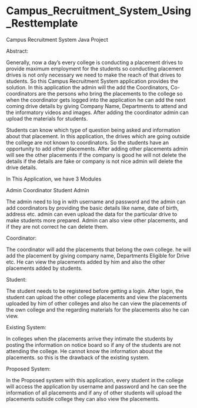 # Campus_Recruitment_System_Using_Resttemplate


Campus Recruitment System Java Project


Abstract:

Generally, now a day’s every college is conducting a placement drives to provide maximum employment for the students so conducting placement drives is not only necessary we need to make the reach of that drives to students. So this Campus Recruitment System application provides the solution. In this application the admin will the add the Coordinators, Co-coordinators are the persons who bring the placements to the college so when the coordinator gets logged into the application he can add the next coming drive details by giving Company Name, Departments to attend and the informatory videos and images. After adding the coordinator admin can upload the materials for students.

Students can know which type of question being asked and information about that placement. In this application, the drives which are going outside the college are not known to coordinators. So the students have an opportunity to add other placements. After adding other placements admin will see the other placements if the company is good he will not delete the details if the details are fake or company is not nice admin will delete the drive details.

In This Application, we have 3 Modules

Admin
Coordinator
Student
Admin

The admin need to log in with username and password and the admin can add coordinators by providing the basic details like name, date of birth, address etc. admin can even upload the data for the particular drive to make students more prepared. Admin can also view other placements, and if they are not correct he can delete them.

Coordinator:

The coordinator will add the placements that belong the own college. he will add the placement by giving company name, Departments Eligible for Drive etc. He can view the placements added by him and also the other placements added by students.

Student:

The student needs to be registered before getting a login. After login, the student can upload the other college placements and view the placements uploaded by him of other colleges and also he can view the placements of the own college and the regarding materials for the placements also he can view.

Existing System:

In colleges when the placements arrive they intimate the students by posting the information on notice board so if any of the students are not attending the college. He cannot know the information about the placements. so this is the drawback of the existing system.

Proposed System:

In the Proposed system with this application, every student in the college will access the application by username and password and he can see the information of all placements and if any of other students will upload the placements outside college they can also view the placements.
